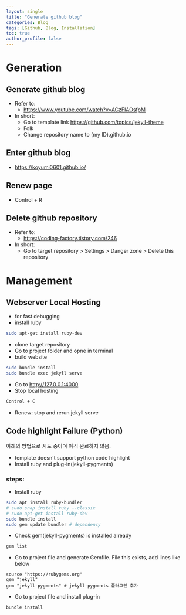 ```yaml
---
layout: single
title: "Generate github blog"
categories: Blog
tags: [Github, Blog, Installation]
toc: true
author_profile: false
---
```


# Generation
## Generate github blog
- Refer to: 
    - https://www.youtube.com/watch?v=ACzFIAOsfpM
- In short: 
    - Go to template link https://github.com/topics/jekyll-theme
    - Folk
    - Change repository name to (my ID).github.io
  
## Enter github blog
- https://koyumi0601.github.io/

## Renew page
- Control + R

## Delete github repository
- Refer to: 
    - https://coding-factory.tistory.com/246
- In short: 
    - Go to target repository > Settings > Danger zone > Delete this repository

# Management
## Webserver Local Hosting
- for fast debugging
- install ruby
```bash
sudo apt-get install ruby-dev
```
- clone target repository
- Go to project folder and opne in terminal
- build website
```bash
sudo bundle install
sudo bundle exec jekyll serve
```
- Go to http://127.0.0.1:4000
- Stop local hosting
```bash
Control + C
```
- Renew: stop and rerun jekyll serve

## Code highlight Failure (Python)
아래의 방법으로 시도 중이며 아직 완료하지 않음.
- template doesn't support python code highlight
- Install ruby and plug-in(jekyll-pygments)
### steps:
- Install ruby 
```bash
sudo apt install ruby-bundler 
# sudo snap install ruby --classic
# sudo apt-get install ruby-dev
sudo bundle install
sudo gem update bundler # dependency
```
- Check gem(jekyll-pygments) is installed already
```bash
gem list
```

- Go to project file and generate Gemfile. File this exists, add lines like below
```
source "https://rubygems.org"
gem "jekyll"
gem "jekyll-pygments" # jekyll-pygments 플러그인 추가
```
- Go to project file and install plug-in
```bash
bundle install
```
